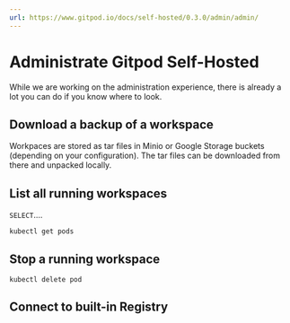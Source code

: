 ```yaml
---
url: https://www.gitpod.io/docs/self-hosted/0.3.0/admin/admin/
---
```


# Administrate Gitpod Self-Hosted

While we are working on the administration experience, there is already a lot you can do if you know where to look.


## Download a backup of a workspace

Workpaces are stored as tar files in Minio or Google Storage buckets (depending on your configuration).
The tar files can be downloaded from there and unpacked locally.


## List all running workspaces

`SELECT`....

`kubectl get pods`

## Stop a running workspace

`kubectl delete pod`


## Connect to built-in Registry
